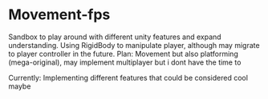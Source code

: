 # Movement-fps
Sandbox to play around with different unity features and expand understanding. 
Using RigidBody to manipulate player, although may migrate to player controller in the future.
Plan: Movement but also platforming (mega-original), may implement multiplayer but i dont have the time to

Currently:
  Implementing different features that could be considered cool maybe
